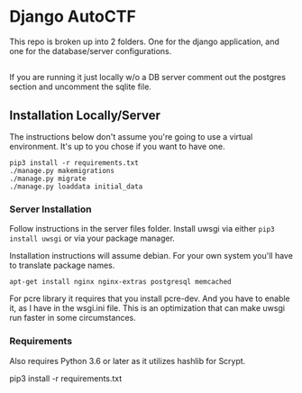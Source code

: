 # Django AutoCTF
This repo is broken up into 2 folders. One for the django application, and one for the database/server configurations.

## 
If you are running it just locally w/o a DB server comment out the postgres section and uncomment the sqlite file.

## Installation Locally/Server
The instructions below don't assume you're going to use a virtual environment. It's up to you chose if you want to have one.

```
pip3 install -r requirements.txt
./manage.py makemigrations
./manage.py migrate
./manage.py loaddata initial_data
```

### Server Installation
Follow instructions in the server files folder. Install uwsgi via either ```pip3 install uwsgi``` or via your package manager. 

Installation instructions will assume debian. For your own system you'll have to translate package names.

```
apt-get install nginx nginx-extras postgresql memcached
```
For pcre library it requires that you install pcre-dev. And you have to enable it, as I have in the wsgi.ini file. This is an optimization that can make uwsgi run faster in some circumstances.


### Requirements
Also requires Python 3.6 or later as it utilizes hashlib for Scrypt.

pip3 install -r requirements.txt
